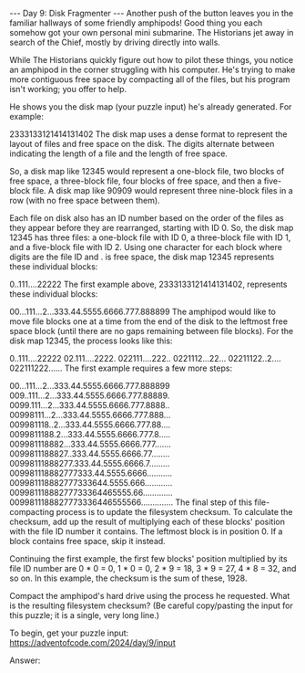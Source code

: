 --- Day 9: Disk Fragmenter ---
Another push of the button leaves you in the familiar hallways of some friendly amphipods! Good thing you each somehow got your own personal mini submarine. The Historians jet away in search of the Chief, mostly by driving directly into walls.

While The Historians quickly figure out how to pilot these things, you notice an amphipod in the corner struggling with his computer. He's trying to make more contiguous free space by compacting all of the files, but his program isn't working; you offer to help.

He shows you the disk map (your puzzle input) he's already generated. For example:

2333133121414131402
The disk map uses a dense format to represent the layout of files and free space on the disk. The digits alternate between indicating the length of a file and the length of free space.

So, a disk map like 12345 would represent a one-block file, two blocks of free space, a three-block file, four blocks of free space, and then a five-block file. A disk map like 90909 would represent three nine-block files in a row (with no free space between them).

Each file on disk also has an ID number based on the order of the files as they appear before they are rearranged, starting with ID 0. So, the disk map 12345 has three files: a one-block file with ID 0, a three-block file with ID 1, and a five-block file with ID 2. Using one character for each block where digits are the file ID and . is free space, the disk map 12345 represents these individual blocks:

0..111....22222
The first example above, 2333133121414131402, represents these individual blocks:

00...111...2...333.44.5555.6666.777.888899
The amphipod would like to move file blocks one at a time from the end of the disk to the leftmost free space block (until there are no gaps remaining between file blocks). For the disk map 12345, the process looks like this:

0..111....22222
02.111....2222.
022111....222..
0221112...22...
02211122..2....
022111222......
The first example requires a few more steps:

00...111...2...333.44.5555.6666.777.888899
009..111...2...333.44.5555.6666.777.88889.
0099.111...2...333.44.5555.6666.777.8888..
00998111...2...333.44.5555.6666.777.888...
009981118..2...333.44.5555.6666.777.88....
0099811188.2...333.44.5555.6666.777.8.....
009981118882...333.44.5555.6666.777.......
0099811188827..333.44.5555.6666.77........
00998111888277.333.44.5555.6666.7.........
009981118882777333.44.5555.6666...........
009981118882777333644.5555.666............
00998111888277733364465555.66.............
0099811188827773336446555566..............
The final step of this file-compacting process is to update the filesystem checksum. To calculate the checksum, add up the result of multiplying each of these blocks' position with the file ID number it contains. The leftmost block is in position 0. If a block contains free space, skip it instead.

Continuing the first example, the first few blocks' position multiplied by its file ID number are 0 * 0 = 0, 1 * 0 = 0, 2 * 9 = 18, 3 * 9 = 27, 4 * 8 = 32, and so on. In this example, the checksum is the sum of these, 1928.

Compact the amphipod's hard drive using the process he requested. What is the resulting filesystem checksum? (Be careful copy/pasting the input for this puzzle; it is a single, very long line.)

To begin, get your puzzle input: https://adventofcode.com/2024/day/9/input

Answer: 